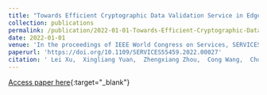 ```yaml
---
title: "Towards Efficient Cryptographic Data Validation Service in Edge Computing"
collection: publications
permalink: /publication/2022-01-01-Towards-Efficient-Cryptographic-Data-Validation-Service-in-Edge-Computing
date: 2022-01-01
venue: 'In the proceedings of IEEE World Congress on Services, SERVICES 2022, Barcelona, Spain, July 10-16, 2022'
paperurl: 'https://doi.org/10.1109/SERVICES55459.2022.00027'
citation: ' Lei Xu,  Xingliang Yuan,  Zhengxiang Zhou,  Cong Wang,  Chungen Xu, &quot;Towards Efficient Cryptographic Data Validation Service in Edge Computing.&quot; In the proceedings of IEEE World Congress on Services, SERVICES 2022, Barcelona, Spain, July 10-16, 2022, 2022.'
---
```

[Access paper here](https://doi.org/10.1109/SERVICES55459.2022.00027){:target="_blank"}
